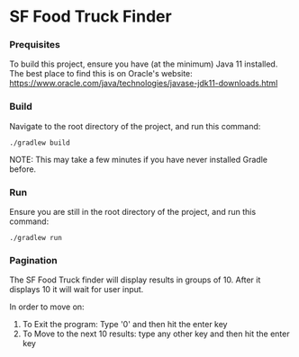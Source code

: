 # SF Food Truck Finder

### Prequisites
To build this project, ensure you have (at the minimum) Java 11 installed.  The best place to find this is on Oracle's website: https://www.oracle.com/java/technologies/javase-jdk11-downloads.html

### Build

Navigate to the root directory of the project, and run this command:

`./gradlew build`

NOTE: This may take a few minutes if you have never installed Gradle before.

### Run

Ensure you are still in the root directory of the project, and run this command:

`./gradlew run`

### Pagination

The SF Food Truck finder will display results in groups of 10.  After it displays 10 it will wait for user input.  

In order to move on:

1. To Exit the program: Type '0' and then hit the enter key
2. To Move to the next 10 results: type any other key and then hit the enter key 